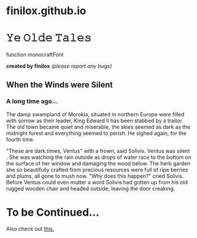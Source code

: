 # finilox.github.io
# 𝚈𝚎 𝙾𝚕𝚍𝚎 𝚃𝚊𝚕𝚎𝚜

function monocraftFont 

**created by finilox**
_(please report any bugs)_

## When the Winds were Silent
### A long time ago...

The damp swampland of Morokia, situated in northern Europe were filled with sorrow as their leader, King Edward II has been stabbed by a traitor. The old town became quiet and miserable, the skies seemed as dark as the midnight forest and everything seemed to perish. He sighed again, for the fourth time.

"These are dark times, Ventus" with a frown, said Solivis. Ventus was silent . She was watching the rain outside as drops of water race to the bottom on the surface of her window and damaging the wood below. The herb garden she so beautifully crafted from precious resources were full of ripe berries and plums, all gone to mush now. "Why does this happen?" cried Solivis. Before Ventus could even mutter a word Solivis had gotten up from his old rugged wooden chair and headed outside, leaving the door creaking.

# To be Continued...


Also check out [this.](https://scp-wiki.wikidot.com/wanderers-library-hub)

